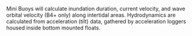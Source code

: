 Mini Buoys will calculate inundation duration, current velocity, and wave orbital velocity (B4+ only) along intertidal areas. Hydrodynamics are calculated from acceleration (tilt) data, gathered by acceleration loggers housed inside bottom mounted floats.<br/><br/>